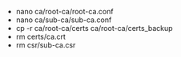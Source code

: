 - nano ca/root-ca/root-ca.conf
- nano ca/sub-ca/sub-ca.conf
- cp -r ca/root-ca/certs ca/root-ca/certs_backup
- rm certs/ca.crt
- rm csr/sub-ca.csr  


